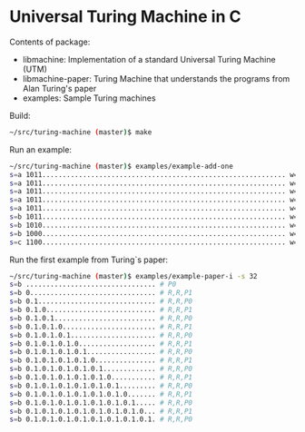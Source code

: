# Universal Turing Machine in C

Contents of package:

- libmachine: Implementation of a standard Universal Turing Machine (UTM)
- libmachine-paper: Turing Machine that understands the programs from Alan Turing's paper
- examples: Sample Turing machines

Build:

```bash
~/src/turing-machine (master)$ make
```

Run an example:

```bash
~/src/turing-machine (master)$ examples/example-add-one
s=a 1011............................................................ w=1 m=R s=a # Skip 1s
s=a 1011............................................................ w=0 m=R s=a # Skip 0s
s=a 1011............................................................ w=1 m=R s=a # Skip 1s
s=a 1011............................................................ w=1 m=R s=a # Skip 1s
s=a 1011............................................................ w=. m=L s=b # Found blank
s=b 1011............................................................ w=0 m=L s=b # 1 + 1 = 0 + carry
s=b 1010............................................................ w=0 m=L s=b # 1 + 1 = 0 + carry
s=b 1000............................................................ w=1 m=L s=c # 0 + 1 = 1 > done
s=c 1100............................................................ w=* m=N s=- # Accpeting state
```

Run the first example from Turing`s paper:

```bash
~/src/turing-machine (master)$ examples/example-paper-i -s 32
s=b ................................ # P0
s=b 0............................... # R,R,P1
s=b 0.1............................. # R,R,P0
s=b 0.1.0........................... # R,R,P1
s=b 0.1.0.1......................... # R,R,P0
s=b 0.1.0.1.0....................... # R,R,P1
s=b 0.1.0.1.0.1..................... # R,R,P0
s=b 0.1.0.1.0.1.0................... # R,R,P1
s=b 0.1.0.1.0.1.0.1................. # R,R,P0
s=b 0.1.0.1.0.1.0.1.0............... # R,R,P1
s=b 0.1.0.1.0.1.0.1.0.1............. # R,R,P0
s=b 0.1.0.1.0.1.0.1.0.1.0........... # R,R,P1
s=b 0.1.0.1.0.1.0.1.0.1.0.1......... # R,R,P0
s=b 0.1.0.1.0.1.0.1.0.1.0.1.0....... # R,R,P1
s=b 0.1.0.1.0.1.0.1.0.1.0.1.0.1..... # R,R,P0
s=b 0.1.0.1.0.1.0.1.0.1.0.1.0.1.0... # R,R,P1
s=b 0.1.0.1.0.1.0.1.0.1.0.1.0.1.0.1. # R,R,P0
```
